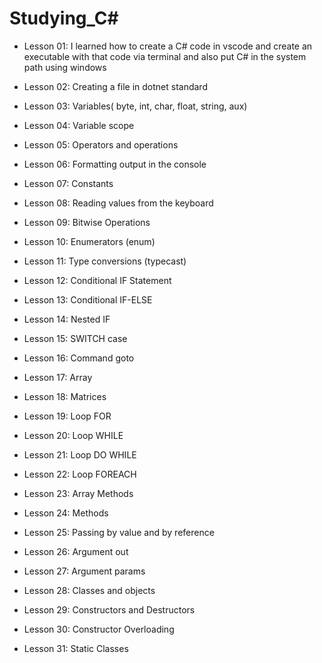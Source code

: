 


# Studying_C#
- Lesson 01: I learned how to create a C# code in vscode and create an executable with that code via terminal and also put C# in the system path using windows

- Lesson 02: Creating a file in dotnet standard

- Lesson 03: Variables( byte, int, char, float, string, aux)

- Lesson 04: Variable scope

- Lesson 05: Operators and operations

- Lesson 06: Formatting output in the console

- Lesson 07: Constants

- Lesson 08: Reading values ​​from the keyboard

- Lesson 09: Bitwise Operations

- Lesson 10: Enumerators (enum)

- Lesson 11: Type conversions (typecast)

- Lesson 12: Conditional IF Statement

- Lesson 13: Conditional IF-ELSE

- Lesson 14: Nested IF

- Lesson 15: SWITCH case

- Lesson 16: Command goto

- Lesson 17: Array

- Lesson 18: Matrices

- Lesson 19: Loop FOR

- Lesson 20: Loop WHILE

- Lesson 21: Loop DO WHILE

- Lesson 22: Loop FOREACH

- Lesson 23: Array Methods

- Lesson 24: Methods

- Lesson 25: Passing by value and by reference

- Lesson 26: Argument out

- Lesson 27: Argument params

- Lesson 28: Classes and objects

- Lesson 29: Constructors and Destructors 

- Lesson 30: Constructor Overloading

- Lesson 31: Static Classes